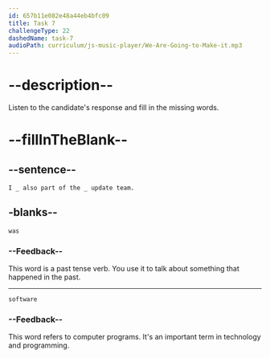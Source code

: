 ```yaml
---
id: 657b11e082e48a44eb4bfc09
title: Task 7
challengeType: 22
dashedName: task-7
audioPath: curriculum/js-music-player/We-Are-Going-to-Make-it.mp3
---
```


<!--
AUDIO REFERENCE: 

Candidate: I was also part of the software update team.

-->

# --description--

Listen to the candidate's response and fill in the missing words.

# --fillInTheBlank--

## --sentence--

`I _ also part of the _ update team.`

## -blanks--

`was`

### --Feedback--

This word is a past tense verb. You use it to talk about something that happened in the past.

---

`software`

### --Feedback--

This word refers to computer programs. It's an important term in technology and programming.
